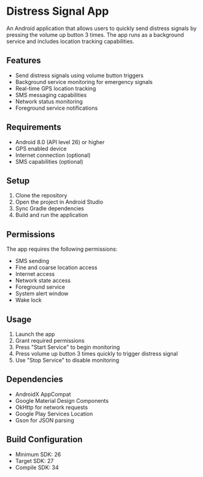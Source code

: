 # Distress Signal App

An Android application that allows users to quickly send distress signals by pressing the volume up button 3 times. The app runs as a background service and includes location tracking capabilities.

## Features

- Send distress signals using volume button triggers
- Background service monitoring for emergency signals
- Real-time GPS location tracking
- SMS messaging capabilities
- Network status monitoring
- Foreground service notifications

## Requirements

- Android 8.0 (API level 26) or higher
- GPS enabled device
- Internet connection (optional)
- SMS capabilities (optional)

## Setup

1. Clone the repository
2. Open the project in Android Studio
3. Sync Gradle dependencies
4. Build and run the application

## Permissions

The app requires the following permissions:
- SMS sending
- Fine and coarse location access
- Internet access
- Network state access
- Foreground service
- System alert window
- Wake lock

## Usage

1. Launch the app
2. Grant required permissions
3. Press "Start Service" to begin monitoring
4. Press volume up button 3 times quickly to trigger distress signal
5. Use "Stop Service" to disable monitoring

## Dependencies

- AndroidX AppCompat
- Google Material Design Components
- OkHttp for network requests
- Google Play Services Location
- Gson for JSON parsing

## Build Configuration

- Minimum SDK: 26
- Target SDK: 27
- Compile SDK: 34

